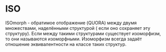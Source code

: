# ISO
ISOmorph - обратимое отображение (QUORA) между двумя множествами, наделёнными структурой ( если оно сохраняет эту структуру). Если между такими структурами существует изоморфизм, то они называются изоморфными. Изоморфизм всегда задаёт отношение эквивалентности на классе таких структур.

